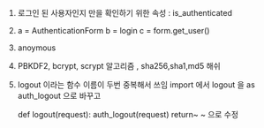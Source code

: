 1. 로그인 된 사용자인지 만을 확인하기 위한 속성 : is_authenticated

2. a = AuthenticationForm
   b = login
   c = form.get_user()

3. anoymous

4. PBKDF2, bcrypt, scrypt 알고리즘 , sha256,sha1,md5 해쉬

5. logout 이라는 함수 이름이 두번 중복해서 쓰임
   import 에서 logout 을 as auth_logout 으로 바꾸고

   def logout(request):
        auth_logout(request)
        return~ ~ 으로 수정